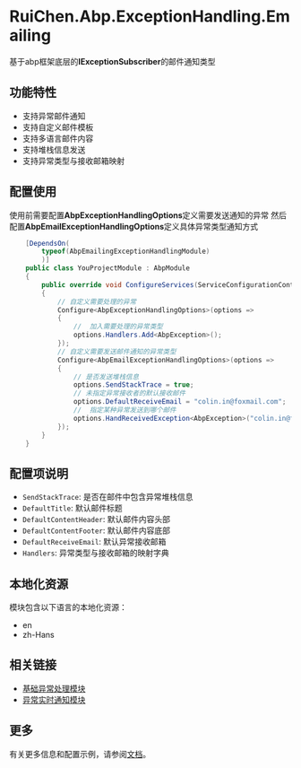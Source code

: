 # RuiChen.Abp.ExceptionHandling.Emailing

基于abp框架底层的**IExceptionSubscriber**的邮件通知类型

## 功能特性

* 支持异常邮件通知
* 支持自定义邮件模板
* 支持多语言邮件内容
* 支持堆栈信息发送
* 支持异常类型与接收邮箱映射

## 配置使用

使用前需要配置**AbpExceptionHandlingOptions**定义需要发送通知的异常
然后配置**AbpEmailExceptionHandlingOptions**定义具体异常类型通知方式

```csharp
    [DependsOn(
        typeof(AbpEmailingExceptionHandlingModule)
        )]
    public class YouProjectModule : AbpModule
    {
        public override void ConfigureServices(ServiceConfigurationContext context)
        {
            // 自定义需要处理的异常
            Configure<AbpExceptionHandlingOptions>(options =>
            {
                //  加入需要处理的异常类型
                options.Handlers.Add<AbpException>();
            });
            // 自定义需要发送邮件通知的异常类型
            Configure<AbpEmailExceptionHandlingOptions>(options =>
            {
                // 是否发送堆栈信息
                options.SendStackTrace = true;
                // 未指定异常接收者的默认接收邮件
                options.DefaultReceiveEmail = "colin.in@foxmail.com";
                //  指定某种异常发送到哪个邮件
                options.HandReceivedException<AbpException>("colin.in@foxmail.com");
            });
        }
    }
```

## 配置项说明

* `SendStackTrace`: 是否在邮件中包含异常堆栈信息
* `DefaultTitle`: 默认邮件标题
* `DefaultContentHeader`: 默认邮件内容头部
* `DefaultContentFooter`: 默认邮件内容底部
* `DefaultReceiveEmail`: 默认异常接收邮箱
* `Handlers`: 异常类型与接收邮箱的映射字典

## 本地化资源

模块包含以下语言的本地化资源：
* en
* zh-Hans

## 相关链接

* [基础异常处理模块](../RuiChen.Abp.ExceptionHandling/README.md)
* [异常实时通知模块](../../../modules/realtime-notifications/RuiChen.Abp.ExceptionHandling.Notifications/README.md)

## 更多

有关更多信息和配置示例，请参阅[文档](https://github.com/colinin/abp-next-admin)。
